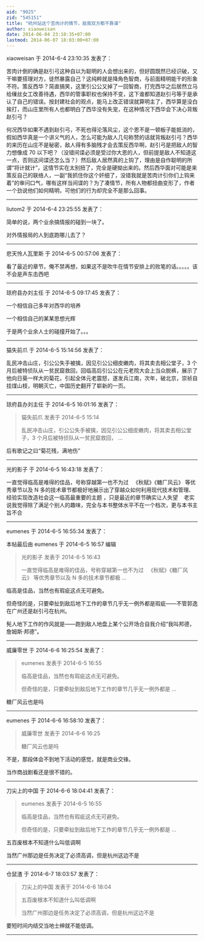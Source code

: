 ```yaml
---
aid: "9025"
zid: "545151"
title: "杭州站这个苦肉计的情节，敌我双方都不靠谱"
author: xiaoweisan
date: 2014-06-04 23:10:35+07:00
lastmod: 2014-06-07 18:03:00+07:00
---
```


xiaoweisan 于 2014-6-4 23:10:35 发表了：

苦肉计倒的确是赵引弓这种自以为聪明的人会想出来的，但好圆既然已经识破，又干嘛要搭理对方，徒然暴露自己？这纯粹就是降角色智商，与前面精明能干的形象不符。策反西华？简直搞笑，这里引公公又掉了一回智商，打完西华之后居然立马给缫丝女工改善待遇，西华的管事职权也保持不变，这下谁都知道赵引弓等于是承认了自己的错误。按封建社会的观点，能马上改正错误就算明主了，西华算是没白挨打，而山庄里所有人也都明白了西华没有失宠，在这种情况下西华会下决心背叛赵引弓？

何况西华如果不遇到赵引弓，不死也得沦落风尘，这个恩不是一顿板子能抵消的，假如西华真是一个讲义气的人，怎么可能为敌人几句称赞的话就背叛赵引弓？西华的来历在山庄不是秘密，敌人得有多脑残才会去策反西华啊，赵引弓是把敌人的智力想像成 70 以下吧？（没错间谍必须是受过你大恩的人，但前提是敌人不知道这一点，否则这间谍还怎么当？）然后敌人居然真的上钩了，理由是自作聪明的所谓“将计就计”，这情节实在太别扭了，完全是硬拗出来的。然后西华面对可能是来策反自己的联络人，一副“我抓住你这个奸细了，没错我就是苦肉计引你们上钩来着”的审问口气，哪有这样当间谍的？为了凑情节，所有人物都扭曲变形了，作者一个劲说他们如何精明，可他们的行为却完全不是那么回事。

---

liutom2 于 2014-6-4 23:25:55 发表了：

简单的说，两个业余搞情报的碰到一块了。

对外情报局的人到底跑哪儿去了？

---

悲天怜人瓦里斯 于 2014-6-5 00:57:06 发表了：

看了最近的章节，俺不禁再想，如果这不是吹牛在情节安排上的败笔的话。。。。。该不会是声东击西吧

---

琼府县办刘主任 于 2014-6-5 09:17:45 发表了：

一个相信自己多年对西华的培养

一个相信自己的某某思想光辉

于是两个业余人士的碰撞开始了。。。

---

猫失前爪 于 2014-6-5 15:14:56 发表了：

乱民冲击山庄，引公公失手被擒，因见引公公细皮嫩肉，将其卖去相公堂子，3 个月后被特侦队从一贫民窟救回，回临高后引公公在元老院大会上当众脱裤，展示了他向日葵一样大的菊花，引起全体元老震怒，遂发兵江南，次年，破北京，崇祯自挂煤山枝，明朝灭亡，中国历史翻开了崭新的一页。

---

琼府县办刘主任 于 2014-6-5 16:01:16 发表了：

> 猫失前爪 发表于 2014-6-5 15:14
>
> 乱民冲击山庄，引公公失手被擒，因见引公公细皮嫩肉，将其卖去相公堂子，3 个月后被特侦队从一贫民窟救回， ...

后有歌记之曰“菊花残，满地伤”

---

光的影子 于 2014-6-5 16:43:18 发表了：

一直觉得临高是难得的佳品，号称穿越第一也不为过   《秋赋》《糖厂风云》 等优秀章节以及 N 多的技术章节都极好地展示出了穿越众如何利用现代技术和管理、经验实现改造社会这一临高最重要的主题 ，只是最近的章节确实让人失望    老实说我觉得除了满足个别人的趣味，完全与本书整体水平不在一个档次，更与本书主旨不合

---

eumenes 于 2014-6-5 16:55:34 发表了：

本帖最后由 eumenes 于 2014-6-5 16:57 编辑

> 光的影子 发表于 2014-6-5 16:43
>
> 一直觉得临高是难得的佳品，号称穿越第一也不为过   《秋赋》《糖厂风云》 等优秀章节以及 N 多的技术章节都极 ...

临高是佳品，当然也有瑕疵这点无可避免。

但奇怪的是，只要牵扯到敌后地下工作的章节几乎无一例外都是瑕疵——不管郭逸在广州还是赵引弓在杭州。

髡人地下工作的作风就是——跑到敌人地盘上某个公开场合自我介绍“我叫邦德，詹姆斯·邦德”。

---

威廉零世 于 2014-6-6 16:25:54 发表了：

> eumenes 发表于 2014-6-5 16:55
>
> 临高是佳品，当然也有瑕疵这点无可避免。
>
> 但奇怪的是，只要牵扯到敌后地下工作的章节几乎无一例外都是 ...

糖厂风云也是吗

---

eumenes 于 2014-6-6 16:58:10 发表了：

> 威廉零世 发表于 2014-6-6 16:25
>
> 糖厂风云也是吗

不是，那段体会不到地下活动的感觉，就是商业交锋。

当作商战剧看还是很不错的。

---

刀尖上的中国 于 2014-6-6 18:04:41 发表了：

> eumenes 发表于 2014-6-5 16:55
>
> 临高是佳品，当然也有瑕疵这点无可避免。
>
> 但奇怪的是，只要牵扯到敌后地下工作的章节几乎无一例外都是 ...

五百废根本不知道什么叫低调啊

当然广州那边是任务决定了必须高调，但是杭州这边不是

---

仓鼠渣 于 2014-6-7 18:03:57 发表了：

> 刀尖上的中国 发表于 2014-6-6 18:04
>
> 五百废根本不知道什么叫低调啊
>
> 当然广州那边是任务决定了必须高调，但是杭州这边不是

要短时间内结交当地士绅就不能低调。

---
